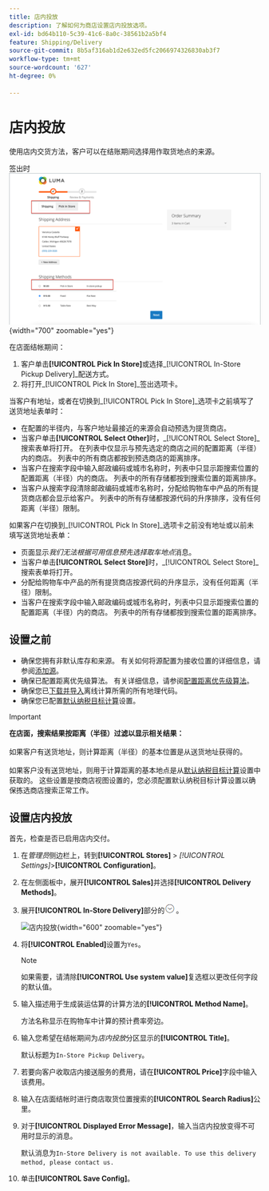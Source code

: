 ```yaml
---
title: 店内投放
description: 了解如何为商店设置店内投放选项。
exl-id: bd64b110-5c39-41c6-8a0c-38561b2a5bf4
feature: Shipping/Delivery
source-git-commit: 8b5af316ab1d2e632ed5fc2066974326830ab3f7
workflow-type: tm+mt
source-wordcount: '627'
ht-degree: 0%

---
```


# 店内投放

使用店内交货方法，客户可以在结账期间选择用作取货地点的来源。

签出时![店内投放方法](./assets/luma-in-store-example.png){width="700" zoomable="yes"}

在店面结帐期间：

1. 客户单击&#x200B;**[!UICONTROL Pick In Store]**&#x200B;或选择&#x200B;_[!UICONTROL In-Store Pickup Delivery]_配送方式。
1. 将打开&#x200B;_[!UICONTROL Pick In Store]_签出选项卡。

当客户有地址，或者在切换到&#x200B;_[!UICONTROL Pick In Store]_选项卡之前填写了送货地址表单时：

- 在配置的半径内，与客户地址最接近的来源会自动预选为提货商店。
- 当客户单击&#x200B;**[!UICONTROL Select Other]**&#x200B;时，_[!UICONTROL Select Store]_搜索表单将打开。 在列表中仅显示与预先选定的商店之间的配置距离（半径）内的商店。 列表中的所有商店都按到预选商店的距离排序。
- 当客户在搜索字段中输入邮政编码或城市名称时，列表中只显示距搜索位置的配置距离（半径）内的商店。 列表中的所有存储都按到搜索位置的距离排序。
- 当客户从搜索字段清除邮政编码或城市名称时，分配给购物车中产品的所有提货商店都会显示给客户。 列表中的所有存储都按源代码的升序排序，没有任何距离（半径）限制。

如果客户在切换到&#x200B;_[!UICONTROL Pick In Store]_选项卡之前没有地址或以前未填写送货地址表单：

- 页面显示&#x200B;_我们无法根据可用信息预先选择取车地点_&#x200B;消息。
- 当客户单击&#x200B;**[!UICONTROL Select Store]**&#x200B;时，_[!UICONTROL Select Store]_搜索表单将打开。
- 分配给购物车中产品的所有提货商店按源代码的升序显示，没有任何距离（半径）限制。
- 当客户在搜索字段中输入邮政编码或城市名称时，列表中只显示距搜索位置的配置距离（半径）内的商店。 列表中的所有存储都按到搜索位置的距离排序。

## 设置之前

- 确保您拥有非默认库存和来源。 有关如何将源配置为接收位置的详细信息，请参阅[添加源](../inventory-management/sources-add.md)。
- 确保已配置距离优先级算法。 有关详细信息，请参阅[配置距离优先级算法](../inventory-management/distance-priority-algorithm.md)。
- 确保您已[下载并导入](../inventory-management/cli.md#import-geocodes)离线计算所需的所有地理代码。
- 确保您已配置[默认纳税目标计算](../configuration-reference/sales/tax.md#default-tax-destination-calculation)设置。

>[!IMPORTANT]
>
>**在店面，搜索结果按距离（半径）过滤以显示相关结果：**<br><br>
>如果客户有送货地址，则计算距离（半径）的基本位置是从送货地址获得的。<br><br>
>如果客户没有送货地址，则用于计算距离的基本地点是从[默认纳税目标计算](../configuration-reference/sales/tax.md#default-tax-destination-calculation)设置中获取的。 这些设置是按商店视图设置的，您必须配置默认纳税目标计算设置以确保拣选商店搜索正常工作。

## 设置店内投放

首先，检查是否已启用店内交付。

1. 在&#x200B;_管理员_&#x200B;侧边栏上，转到&#x200B;**[!UICONTROL Stores]** > _[!UICONTROL Settings]_>**[!UICONTROL Configuration]**。

1. 在左侧面板中，展开&#x200B;**[!UICONTROL Sales]**&#x200B;并选择&#x200B;**[!UICONTROL Delivery Methods]**。

1. 展开&#x200B;**[!UICONTROL In-Store Delivery]**&#x200B;部分的![扩展选择器](../assets/icon-display-expand.png)。

   ![店内投放](../configuration-reference/sales/assets/delivery-methods-in-store-delivery.png){width="600" zoomable="yes"}

1. 将&#x200B;**[!UICONTROL Enabled]**&#x200B;设置为`Yes`。

   >[!NOTE]
   >
   >如果需要，请清除&#x200B;**[!UICONTROL Use system value]**&#x200B;复选框以更改任何字段的默认值。

1. 输入描述用于生成装运估算的计算方法的&#x200B;**[!UICONTROL Method Name]**。

   方法名称显示在购物车中计算的预计费率旁边。

1. 输入您希望在结帐期间为&#x200B;_店内投放_&#x200B;分区显示的&#x200B;**[!UICONTROL Title]**。

   默认标题为`In-Store Pickup Delivery`。

1. 若要向客户收取店内接送服务的费用，请在&#x200B;**[!UICONTROL Price]**&#x200B;字段中输入该费用。

1. 输入在店面结帐时进行商店取货位置搜索的&#x200B;**[!UICONTROL Search Radius]**&#x200B;公里。

1. 对于&#x200B;**[!UICONTROL Displayed Error Message]**，输入当店内投放变得不可用时显示的消息。

   默认消息为`In-Store Delivery is not available. To use this delivery method, please contact us.`

1. 单击&#x200B;**[!UICONTROL Save Config]**。
